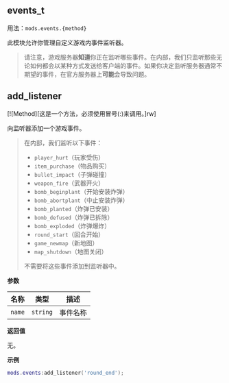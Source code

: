 ## events_t

用法：`mods.events.{method}`

此模块允许你管理自定义游戏内事件监听器。

> 请注意，游戏服务器**知道**你正在监听哪些事件。在内部，我们只监听那些无论如何都会以某种方式发送给客户端的事件。如果你决定监听服务器通常不期望的事件，在官方服务器上**可能**会导致问题。

## add_listener

[![Method][这是一个方法，必须使用冒号(:)来调用。]rw]

向监听器添加一个游戏事件。

> 在内部，我们监听以下事件：
> * `player_hurt`（玩家受伤）
> * `item_purchase`（物品购买）
> * `bullet_impact`（子弹碰撞）
> * `weapon_fire`（武器开火）
> * `bomb_beginplant`（开始安装炸弹）
> * `bomb_abortplant`（中止安装炸弹）
> * `bomb_planted`（炸弹已安装）
> * `bomb_defused`（炸弹已拆除）
> * `bomb_exploded`（炸弹爆炸）
> * `round_start`（回合开始）
> * `game_newmap`（新地图）
> * `map_shutdown`（地图关闭）
>
> 不需要将这些事件添加到监听器中。

**参数**

| 名称 | 类型 | 描述 |
| ---- | ---- | ----------- |
| `name` | `string` | 事件名称 |

**返回值**

无。

**示例**

```lua
mods.events:add_listener('round_end');
```